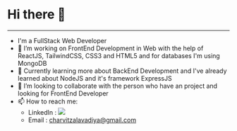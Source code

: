 # Hi there 👋

***

- I'm a FullStack Web Developer
- 🔭 I’m working on FrontEnd Development in Web with the help of ReactJS, TailwindCSS, CSS3 and HTML5 and for databases I'm using MongoDB
- 🌱 Currently learning more about BackEnd Development and I've already learned about NodeJS and it's framework ExpressJS
- 👯 I’m looking to collaborate with the person who have an project and looking for FrontEnd Developer
- 📫 How to reach me:
  - LinkedIn : <a href='https://www.linkedin.com/in/charvit-zalavadiya-1b34b3243/'><img src='C:\Coding\GitHub\Portfolio-2.0\portfolio-2\src\components\linkedin'></img></a>
  - Email : charvitzalavadiya@gmail.com

